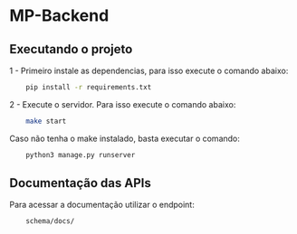 # MP-Backend

## Executando o projeto

1 - Primeiro instale as dependencias, para isso execute o comando abaixo:

```sh
    pip install -r requirements.txt
```

2 - Execute o servidor. Para isso execute o comando abaixo:
```sh
    make start
```
Caso não tenha o make instalado, basta executar o comando:
```sh
    python3 manage.py runserver
```

## Documentação das APIs

Para acessar a documentação utilizar o endpoint:
```sh
    schema/docs/
```
